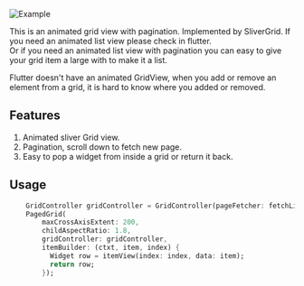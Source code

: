<!-- 
This README describes the package. If you publish this package to pub.dev,
this README's contents appear on the landing page for your package.

For information about how to write a good package README, see the guide for
[writing package pages](https://dart.dev/guides/libraries/writing-package-pages). 

For general information about developing packages, see the Dart guide for
[creating packages](https://dart.dev/guides/libraries/create-library-packages)
and the Flutter guide for
[developing packages and plugins](https://flutter.dev/developing-packages). 
-->
![Example](./doc/pagedGrid.gif)

This is an animated grid view with pagination.  Implemented by SliverGrid.
If you need an animated list view please check in flutter.  
Or if you need an animated list view with pagination you can easy to give your grid item a large with to make it a list.

Flutter doesn't have an animated GridView, when you add or remove an element from a grid,
it is hard to know where you added or removed.

## Features

1. Animated sliver Grid view.
2. Pagination, scroll down to fetch new page.
3. Easy to pop a widget from inside a grid or return it back.

## Usage

```dart
    GridController gridController = GridController(pageFetcher: fetchList);
    PagedGrid(
        maxCrossAxisExtent: 200,
        childAspectRatio: 1.8,
        gridController: gridController,
        itemBuilder: (ctxt, item, index) {
          Widget row = itemView(index: index, data: item);
          return row;
        });
```


